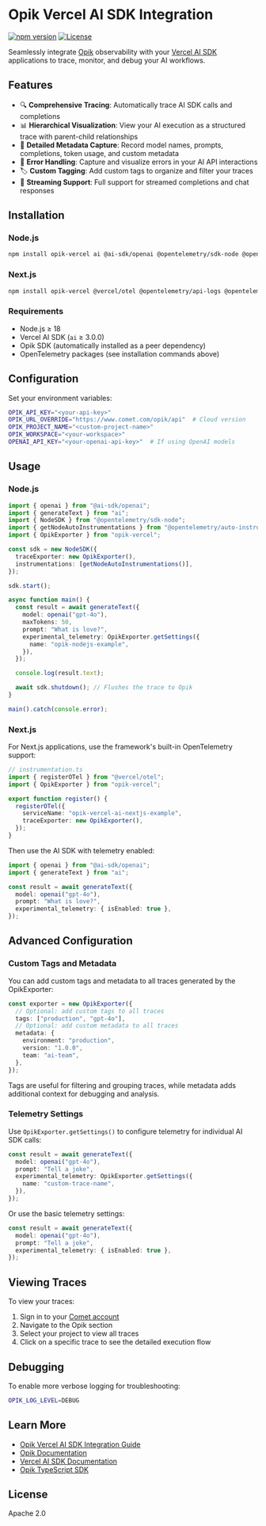 # Opik Vercel AI SDK Integration

[![npm version](https://img.shields.io/npm/v/opik-vercel.svg)](https://www.npmjs.com/package/opik-vercel)
[![License](https://img.shields.io/badge/License-Apache%202.0-blue.svg)](https://github.com/comet-ml/opik/blob/main/LICENSE)

Seamlessly integrate [Opik](https://www.comet.com/docs/opik/) observability with your [Vercel AI SDK](https://sdk.vercel.ai/docs) applications to trace, monitor, and debug your AI workflows.

## Features

- 🔍 **Comprehensive Tracing**: Automatically trace AI SDK calls and completions
- 📊 **Hierarchical Visualization**: View your AI execution as a structured trace with parent-child relationships
- 📝 **Detailed Metadata Capture**: Record model names, prompts, completions, token usage, and custom metadata
- 🚨 **Error Handling**: Capture and visualize errors in your AI API interactions
- 🏷️ **Custom Tagging**: Add custom tags to organize and filter your traces
- 🔄 **Streaming Support**: Full support for streamed completions and chat responses

## Installation

### Node.js

```bash
npm install opik-vercel ai @ai-sdk/openai @opentelemetry/sdk-node @opentelemetry/auto-instrumentations-node
```

### Next.js

```bash
npm install opik-vercel @vercel/otel @opentelemetry/api-logs @opentelemetry/instrumentation @opentelemetry/sdk-logs
```

### Requirements

- Node.js ≥ 18
- Vercel AI SDK (`ai` ≥ 3.0.0)
- Opik SDK (automatically installed as a peer dependency)
- OpenTelemetry packages (see installation commands above)

## Configuration

Set your environment variables:

```bash
OPIK_API_KEY="<your-api-key>"
OPIK_URL_OVERRIDE="https://www.comet.com/opik/api"  # Cloud version
OPIK_PROJECT_NAME="<custom-project-name>"
OPIK_WORKSPACE="<your-workspace>"
OPENAI_API_KEY="<your-openai-api-key>"  # If using OpenAI models
```

## Usage

### Node.js

```typescript
import { openai } from "@ai-sdk/openai";
import { generateText } from "ai";
import { NodeSDK } from "@opentelemetry/sdk-node";
import { getNodeAutoInstrumentations } from "@opentelemetry/auto-instrumentations-node";
import { OpikExporter } from "opik-vercel";

const sdk = new NodeSDK({
  traceExporter: new OpikExporter(),
  instrumentations: [getNodeAutoInstrumentations()],
});

sdk.start();

async function main() {
  const result = await generateText({
    model: openai("gpt-4o"),
    maxTokens: 50,
    prompt: "What is love?",
    experimental_telemetry: OpikExporter.getSettings({
      name: "opik-nodejs-example",
    }),
  });

  console.log(result.text);

  await sdk.shutdown(); // Flushes the trace to Opik
}

main().catch(console.error);
```

### Next.js

For Next.js applications, use the framework's built-in OpenTelemetry support:

```typescript
// instrumentation.ts
import { registerOTel } from "@vercel/otel";
import { OpikExporter } from "opik-vercel";

export function register() {
  registerOTel({
    serviceName: "opik-vercel-ai-nextjs-example",
    traceExporter: new OpikExporter(),
  });
}
```

Then use the AI SDK with telemetry enabled:

```typescript
import { openai } from "@ai-sdk/openai";
import { generateText } from "ai";

const result = await generateText({
  model: openai("gpt-4o"),
  prompt: "What is love?",
  experimental_telemetry: { isEnabled: true },
});
```

## Advanced Configuration

### Custom Tags and Metadata

You can add custom tags and metadata to all traces generated by the OpikExporter:

```typescript
const exporter = new OpikExporter({
  // Optional: add custom tags to all traces
  tags: ["production", "gpt-4o"],
  // Optional: add custom metadata to all traces
  metadata: {
    environment: "production",
    version: "1.0.0",
    team: "ai-team",
  },
});
```

Tags are useful for filtering and grouping traces, while metadata adds additional context for debugging and analysis.

### Telemetry Settings

Use `OpikExporter.getSettings()` to configure telemetry for individual AI SDK calls:

```typescript
const result = await generateText({
  model: openai("gpt-4o"),
  prompt: "Tell a joke",
  experimental_telemetry: OpikExporter.getSettings({
    name: "custom-trace-name",
  }),
});
```

Or use the basic telemetry settings:

```typescript
const result = await generateText({
  model: openai("gpt-4o"),
  prompt: "Tell a joke",
  experimental_telemetry: { isEnabled: true },
});
```

## Viewing Traces

To view your traces:

1. Sign in to your [Comet account](https://www.comet.com/signin)
2. Navigate to the Opik section
3. Select your project to view all traces
4. Click on a specific trace to see the detailed execution flow

## Debugging

To enable more verbose logging for troubleshooting:

```bash
OPIK_LOG_LEVEL=DEBUG
```

## Learn More

- [Opik Vercel AI SDK Integration Guide](https://www.comet.com/docs/opik/tracing/integrations/vercel-ai-sdk)
- [Opik Documentation](https://www.comet.com/docs/opik/)
- [Vercel AI SDK Documentation](https://sdk.vercel.ai/docs)
- [Opik TypeScript SDK](https://github.com/comet-ml/opik/tree/main/sdks/typescript)

## License

Apache 2.0
